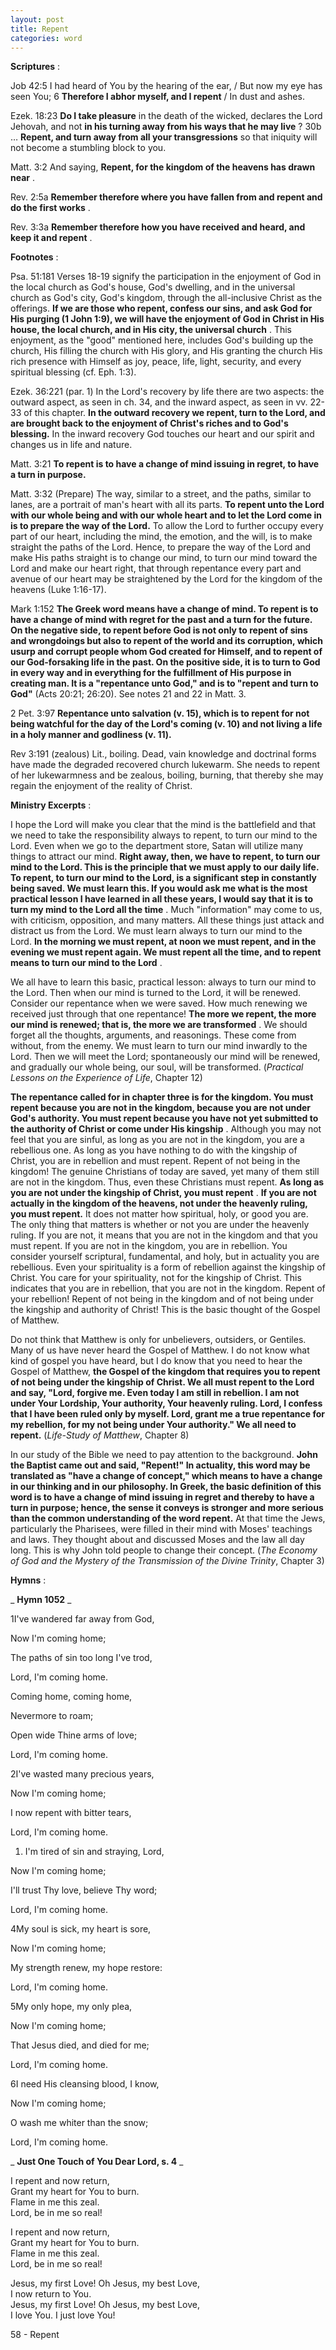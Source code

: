 ```yaml
---
layout: post
title: Repent
categories: word
---
```


**Scriptures** :

Job 42:5 I had heard of You by the hearing of the ear, / But now my eye has seen You; 6 **Therefore I abhor myself, and I repent** / In dust and ashes.

Ezek. 18:23 **Do I take pleasure** in the death of the wicked, declares the Lord Jehovah, and not **in his turning away from his ways that he may live** ? 30b … **Repent, and turn away from all your transgressions** so that iniquity will not become a stumbling block to you.

Matt. 3:2 And saying, **Repent, for the kingdom of the heavens has drawn near** .

Rev. 2:5a **Remember therefore where you have fallen from and repent and do the first works** .

Rev. 3:3a **Remember therefore how you have received and heard, and keep it and repent** .

**Footnotes** :

Psa. 51:181 Verses 18-19 signify the participation in the enjoyment of God in the local church as God's house, God's dwelling, and in the universal church as God's city, God's kingdom, through the all-inclusive Christ as the offerings. **If we are those who repent, confess our sins, and ask God for His purging (1 John 1:9), we will have the enjoyment of God in Christ in His house, the local church, and in His city, the universal church** . This enjoyment, as the "good" mentioned here, includes God's building up the church, His filling the church with His glory, and His granting the church His rich presence with Himself as joy, peace, life, light, security, and every spiritual blessing (cf. Eph. 1:3).

Ezek. 36:221 (par. 1) In the Lord's recovery by life there are two aspects: the outward aspect, as seen in ch. 34, and the inward aspect, as seen in vv. 22-33 of this chapter. **In the outward recovery we repent, turn to the Lord, and are brought back to the enjoyment of Christ's riches and to God's blessing.** In the inward recovery God touches our heart and our spirit and changes us in life and nature.

Matt. 3:21 **To repent is to have a change of mind issuing in regret, to have a turn in purpose.**

Matt. 3:32 (Prepare) The way, similar to a street, and the paths, similar to lanes, are a portrait of man's heart with all its parts. **To repent unto the Lord with our whole being and with our whole heart and to let the Lord come in is to prepare the way of the Lord.** To allow the Lord to further occupy every part of our heart, including the mind, the emotion, and the will, is to make straight the paths of the Lord. Hence, to prepare the way of the Lord and make His paths straight is to change our mind, to turn our mind toward the Lord and make our heart right, that through repentance every part and avenue of our heart may be straightened by the Lord for the kingdom of the heavens (Luke 1:16-17).

Mark 1:152 **The Greek word means have a change of mind. To repent is to have a change of mind with regret for the past and a turn for the future. On the negative side, to repent before God is not only to repent of sins and wrongdoings but also to repent of the world and its corruption, which usurp and corrupt people whom God created for Himself, and to repent of our God-forsaking life in the past. On the positive side, it is to turn to God in every way and in everything for the fulfillment of His purpose in creating man. It is a "repentance unto God," and is to "repent and turn to God"** (Acts 20:21; 26:20). See notes 21 and 22 in Matt. 3.

2 Pet. 3:97 **Repentance unto salvation (v. 15), which is to repent for not being watchful for the day of the Lord's coming (v. 10) and not living a life in a holy manner and godliness (v. 11).**

Rev 3:191 (zealous) Lit., boiling. Dead, vain knowledge and doctrinal forms have made the degraded recovered church lukewarm. She needs to repent of her lukewarmness and be zealous, boiling, burning, that thereby she may regain the enjoyment of the reality of Christ.

**Ministry Excerpts** :

I hope the Lord will make you clear that the mind is the battlefield and that we need to take the responsibility always to repent, to turn our mind to the Lord. Even when we go to the department store, Satan will utilize many things to attract our mind. **Right away, then, we have to repent, to turn our mind to the Lord. This is the principle that we must apply to our daily life. To repent, to turn our mind to the Lord, is a significant step in constantly being saved. We must learn this. If you would ask me what is the most practical lesson I have learned in all these years, I would say that it is to turn my mind to the Lord all the time** . Much "information" may come to us, with criticism, opposition, and many matters. All these things just attack and distract us from the Lord. We must learn always to turn our mind to the Lord. **In the morning we must repent, at noon we must repent, and in the evening we must repent again. We must repent all the time, and to repent means to turn our mind to the Lord** .

We all have to learn this basic, practical lesson: always to turn our mind to the Lord. Then when our mind is turned to the Lord, it will be renewed. Consider our repentance when we were saved. How much renewing we received just through that one repentance! **The more we repent, the more our mind is renewed; that is, the more we are transformed** . We should forget all the thoughts, arguments, and reasonings. These come from without, from the enemy. We must learn to turn our mind inwardly to the Lord. Then we will meet the Lord; spontaneously our mind will be renewed, and gradually our whole being, our soul, will be transformed. (_Practical Lessons on the Experience of Life_, Chapter 12)

**The repentance called for in chapter three is for the kingdom. You must repent because you are not in the kingdom, because you are not under God's authority. You must repent because you have not yet submitted to the authority of Christ or come under His kingship** . Although you may not feel that you are sinful, as long as you are not in the kingdom, you are a rebellious one. As long as you have nothing to do with the kingship of Christ, you are in rebellion and must repent. Repent of not being in the kingdom! The genuine Christians of today are saved, yet many of them still are not in the kingdom. Thus, even these Christians must repent. **As long as you are not under the kingship of Christ, you must repent** . **If you are not actually in the kingdom of the heavens, not under the heavenly ruling, you must repent.** It does not matter how spiritual, holy, or good you are. The only thing that matters is whether or not you are under the heavenly ruling. If you are not, it means that you are not in the kingdom and that you must repent. If you are not in the kingdom, you are in rebellion. You consider yourself scriptural, fundamental, and holy, but in actuality you are rebellious. Even your spirituality is a form of rebellion against the kingship of Christ. You care for your spirituality, not for the kingship of Christ. This indicates that you are in rebellion, that you are not in the kingdom. Repent of your rebellion! Repent of not being in the kingdom and of not being under the kingship and authority of Christ! This is the basic thought of the Gospel of Matthew.

Do not think that Matthew is only for unbelievers, outsiders, or Gentiles. Many of us have never heard the Gospel of Matthew. I do not know what kind of gospel you have heard, but I do know that you need to hear the Gospel of Matthew, **the Gospel of the kingdom that requires you to repent of not being under the kingship of Christ. We all must repent to the Lord and say, "Lord, forgive me. Even today I am still in rebellion. I am not under Your Lordship, Your authority, Your heavenly ruling. Lord, I confess that I have been ruled only by myself. Lord, grant me a true repentance for my rebellion, for my not being under Your authority." We all need to repent.** (_Life-Study of Matthew_, Chapter 8)

In our study of the Bible we need to pay attention to the background. **John the Baptist came out and said, "Repent!" In actuality, this word may be translated as "have a change of concept," which means to have a change in our thinking and in our philosophy. In Greek, the basic definition of this word is to have a change of mind issuing in regret and thereby to have a turn in purpose; hence, the sense it conveys is stronger and more serious than the common understanding of the word repent.** At that time the Jews, particularly the Pharisees, were filled in their mind with Moses' teachings and laws. They thought about and discussed Moses and the law all day long. This is why John told people to change their concept. (_The Economy of God and the Mystery of the Transmission of the Divine Trinity_, Chapter 3)

**Hymns** :

_ **Hymn 1052** _

1I've wandered far away from God,

Now I'm coming home;

The paths of sin too long I've trod,

Lord, I'm coming home.

Coming home, coming home,

Nevermore to roam;

Open wide Thine arms of love;

Lord, I'm coming home.

2I've wasted many precious years,

Now I'm coming home;

I now repent with bitter tears,

Lord, I'm coming home.

1. I'm tired of sin and straying, Lord,

Now I'm coming home;

I'll trust Thy love, believe Thy word;

Lord, I'm coming home.

4My soul is sick, my heart is sore,

Now I'm coming home;

My strength renew, my hope restore:

Lord, I'm coming home.

5My only hope, my only plea,

Now I'm coming home;

That Jesus died, and died for me;

Lord, I'm coming home.

6I need His cleansing blood, I know,

Now I'm coming home;

O wash me whiter than the snow;

Lord, I'm coming home.

_ **Just One Touch of You Dear Lord, s. 4** _

I repent and now return,  
Grant my heart for You to burn.  
Flame in me this zeal.  
Lord, be in me so real!

I repent and now return,  
Grant my heart for You to burn.  
Flame in me this zeal.  
Lord, be in me so real!

Jesus, my first Love! Oh Jesus, my best Love,  
I now return to You.  
Jesus, my first Love! Oh Jesus, my best Love,  
I love You. I just love You!

58 - Repent
